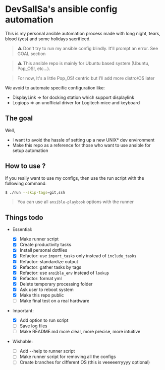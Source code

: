# DevSallSa's ansible config automation

This is my personal ansible automation process made with long night, tears, blood (yes)
and some holidays sacrificed.

> :warning: Don't try to run my ansible config blindly. It'll prompt an error. See GOAL section

> :warning: This ansible repo is mainly for Ubuntu based system (Ubuntu, Pop_OS!, etc...).

> For now, It's a little Pop_OS! centric but I'll add more distro/OS later

We avoid to automate specific configuration like:

- DisplayLink => for docking station which support displaylink
- Logiops => an unofficial driver for Logitech mice and keyboard

## The goal

Well,

- I want to avoid the hassle of setting up a new UNIX\* dev environment
- Make this repo as a reference for those who want to use ansible for setup automation

## How to use ?

If you really want to use my configs, then use the run script with the
following command:

```bash
$ ./run --skip-tags=git,ssh
```

> You can use all `ansible-playbook` options with the runner

## Things todo

- Essential:

  - [x] Make runner script
  - [x] Create productivity tasks
  - [x] Install personal dotfiles
  - [x] Refactor: use `import_tasks` only instead of `include_tasks`
  - [x] Refactor: standardize output
  - [x] Refactor: gather tasks by tags
  - [x] Refactor: use `ansible_env` instead of `lookup`
  - [x] Refactor: format yml
  - [x] Delete temporary processing folder
  - [x] Ask user to reboot system
  - [x] Make this repo public
  - [ ] Make final test on a real hardware

- Important:
  - [x] Add option to run script
  - [ ] Save log files
  - [ ] Make README.md more clear, more precise, more intuitive
- Wishable:
  - [ ] Add --help to runner script
  - [ ] Make runner script for removing all the configs
  - [ ] Create branches for different OS (this is veeeeerryyyy optional)
